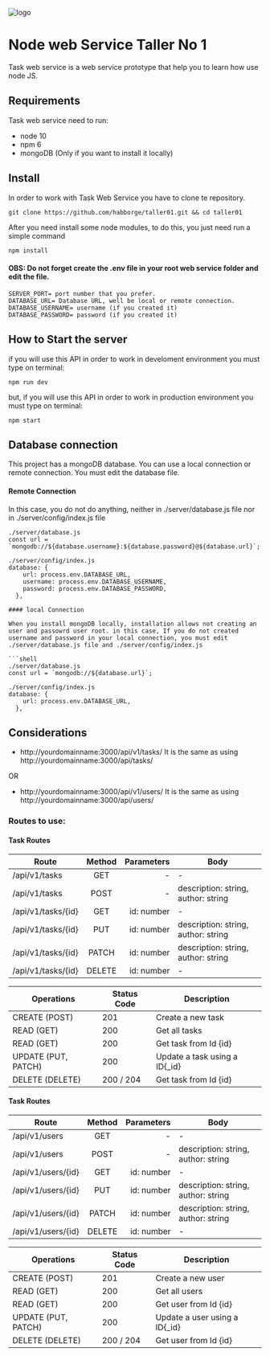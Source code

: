 ![logo](http://globalex.dot5hosting.com/designware/nodejs.jpg)

# Node web Service Taller No 1

Task web service is a web service prototype that help you to learn how use node JS.

## Requirements

Task web service need to run:

- node 10
- npm 6
- mongoDB (Only if you want to install it locally)

## Install

In order to work with Task Web Service you have to clone te repository.

```shell
git clone https://github.com/habborge/taller01.git && cd taller01
```

After you need install some node modules, to do this, you just need run a simple command

```shell
npm install
```

#### OBS: Do not forget create the .env file in your root web service folder and edit the file.

```text
SERVER_PORT= port number that you prefer.
DATABASE_URL= Database URL, well be local or remote connection.
DATABASE_USERNAME= username (if you created it)
DATABASE_PASSWORD= password (if you created it)
```

## How to Start the server

if you will use this API in order to work in develoment environment you must type on terminal:

```shell
npm run dev
```

but, if you will use this API in order to work in production environment you must type on terminal:

```shell
npm start
```

## Database connection

This project has a mongoDB database. You can use a local connection or remote connection.
You must edit the database file.

#### Remote Connection

In this case, you do not do anything, neither in ./server/database.js file nor in ./server/config/index.js file

```shell
./server/database.js
const url = `mongodb://${database.username}:${database.password}@${database.url}`;
```

````shell
./server/config/index.js
database: {
    url: process.env.DATABASE_URL,
    username: process.env.DATABASE_USERNAME,
    password: process.env.DATABASE_PASSWORD,
  },

#### local Connection

When you install mongoDB locally, installation allows not creating an user and passowrd user root. in this case, If you do not created username and password in your local connection, you must edit ./server/database.js file and ./server/config/index.js

```shell
./server/database.js
const url = `mongodb://${database.url}`;
````

```shell
./server/config/index.js
database: {
    url: process.env.DATABASE_URL,
  },
```

## Considerations

- http://yourdomainname:3000/api/v1/tasks/ It is the same as using http://yourdomainname:3000/api/tasks/

OR

- http://yourdomainname:3000/api/v1/users/ It is the same as using http://yourdomainname:3000/api/users/

### Routes to use:

#### Task Routes

| Route              | Method | Parameters | Body                                |
| ------------------ | :----: | ---------: | ----------------------------------- |
| /api/v1/tasks      |  GET   |          - | -                                   |
| /api/v1/tasks      |  POST  |          - | description: string, author: string |
| /api/v1/tasks/{id} |  GET   | id: number | -                                   |
| /api/v1/tasks/{id} |  PUT   | id: number | description: string, author: string |
| /api/v1/tasks/{id} | PATCH  | id: number | description: string, author: string |
| /api/v1/tasks/{id} | DELETE | id: number | -                                   |

| Operations          | Status Code | Description                    |
| ------------------- | ----------- | ------------------------------ |
| CREATE (POST)       | 201         | Create a new task              |
| READ (GET)          | 200         | Get all tasks                  |
| READ (GET)          | 200         | Get task from Id {id}          |
| UPDATE (PUT, PATCH) | 200         | Update a task using a ID{\_id} |
| DELETE (DELETE)     | 200 / 204   | Get task from Id {id}          |

#### Task Routes

| Route              | Method | Parameters | Body                                |
| ------------------ | :----: | ---------: | ----------------------------------- |
| /api/v1/users      |  GET   |          - | -                                   |
| /api/v1/users      |  POST  |          - | description: string, author: string |
| /api/v1/users/{id} |  GET   | id: number | -                                   |
| /api/v1/users/{id} |  PUT   | id: number | description: string, author: string |
| /api/v1/users/{id} | PATCH  | id: number | description: string, author: string |
| /api/v1/users/{id} | DELETE | id: number | -                                   |

| Operations          | Status Code | Description                    |
| ------------------- | ----------- | ------------------------------ |
| CREATE (POST)       | 201         | Create a new user              |
| READ (GET)          | 200         | Get all users                  |
| READ (GET)          | 200         | Get user from Id {id}          |
| UPDATE (PUT, PATCH) | 200         | Update a user using a ID{\_id} |
| DELETE (DELETE)     | 200 / 204   | Get user from Id {id}          |
